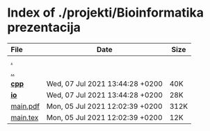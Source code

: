 # Index of ./projekti/Bioinformatika prezentacija

File | Date | Size
:--- | --- | ---
[.](.) | |
[..](..) | |
[**<span>cpp</span>**](cpp) | Wed, 07 Jul 2021 13:44:28 +0200 | 40K
[**<span>io</span>**](io) | Wed, 07 Jul 2021 13:44:28 +0200 | 28K
[<span>main.pdf</span>](main.pdf) | Mon, 05 Jul 2021 12:02:39 +0200 | 312K
[<span>main.tex</span>](main.tex) | Mon, 05 Jul 2021 12:02:39 +0200 | 12K
